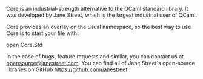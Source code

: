 Core is an industrial-strength alternative to the OCaml standard
library.  It was developed by Jane Street, which is the largest
industrial user of OCaml.

Core provides an overlay on the usual namespace, so the best way to
use Core is to start your file with:

   open Core.Std

In the case of bugs, feature requests and similar, you can contact us
at <opensource@janestreet.com>.  You can find all of Jane Street's
open-source libraries on GitHub <https://github.com/janestreet>.
